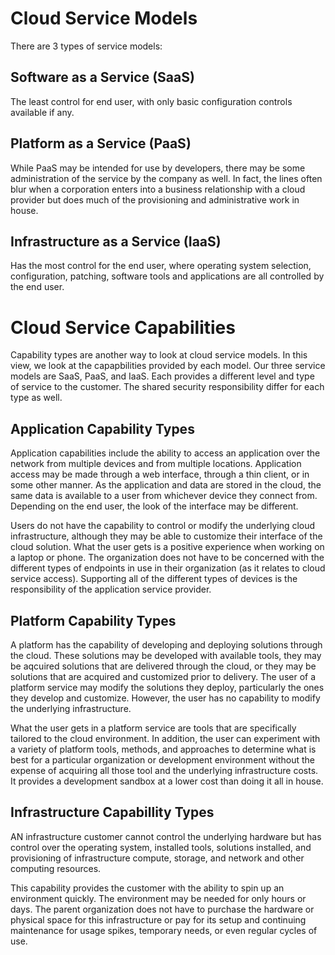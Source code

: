 # Cloud Service Models

There are 3 types of service models:

## Software as a Service (SaaS)

The least control for end user, with only basic configuration controls available if any.

## Platform as a Service (PaaS)

While PaaS may be intended for use by developers, there may be some administration of the service by the company as well. In fact, the lines often blur when a corporation enters into a business relationship with a cloud provider but does much of the provisioning and administrative work in house. 

## Infrastructure as a Service (IaaS)

Has the most control for the end user, where operating system selection, configuration, patching, software tools and applications are all controlled by the end user. 

# Cloud Service Capabilities

Capability types are another way to look at cloud service models. In this view, we look at the capapbilities provided by each model. Our three service models are SaaS, PaaS, and IaaS. Each provides a different level and type of service to the customer. The shared security responsibility differ for each type as well. 

## Application Capability Types

Application capabilities include the ability to access an application over the network from multiple devices and from multiple locations. Application access may be made through a web interface, through a thin client, or in some other manner. As the application and data are stored in the cloud, the same data is available to a user from whichever device they connect from. Depending on the end user, the look of the interface may be different. 

Users do not have the capability to control or modify the underlying cloud infrastructure, although they may be able to customize their interface of the cloud solution. What the user gets is a positive experience when working on a laptop or phone. The organization does not have to be concerned with the different types of endpoints in use in their organization (as it relates to cloud service access). Supporting all of the different types of devices is the responsibility of the application service provider. 

## Platform Capability Types

A platform has the capability of developing and deploying solutions through the cloud. These solutions may be developed with available tools, they may be aqcuired solutions that are delivered through the cloud, or they may be solutions that are acquired and customized prior to delivery. The user of a platform service may modify the solutions they deploy, particularly the ones they develop and customize. However, the user has no capability to modify the underlying infrastructure. 

What the user gets in a platform service are tools that are specifically tailored to the cloud environment. In addition, the user can experiment with a variety of platform tools, methods, and approaches to determine what is best for a  particular organization or development environment without the expense of acquiring all those tool and the underlying infrastructure costs. It provides a development sandbox at a lower cost than doing it all in house. 

## Infrastructure Capabillity Types

AN infrastructure customer cannot control the underlying hardware but has control over the operating system, installed tools, solutions installed, and provisioning of infrastructure compute, storage, and network and other computing resources. 

This capability provides the customer with the ability to spin up an environment quickly. The environment may be needed for only hours or days. The parent organization does not have to purchase the hardware or physical space for this infrastructure or pay for its setup and continuing maintenance for usage spikes, temporary needs, or even regular cycles of use. 